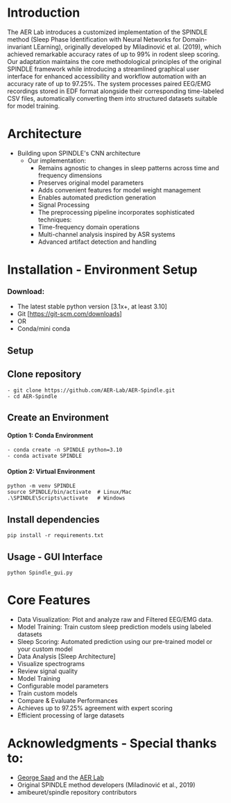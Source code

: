 # Introduction

The AER Lab introduces a customized implementation of the SPINDLE method (Sleep Phase Identification with Neural Networks for Domain-invariant LEarning), originally developed by Miladinović et al. (2019), which achieved remarkable accuracy rates of up to 99% in rodent sleep scoring. Our adaptation maintains the core methodological principles of the original SPINDLE framework while introducing a streamlined graphical user interface for enhanced accessibility and workflow automation with an accuracy rate of up to 97.25%. The system processes paired EEG/EMG recordings stored in EDF format alongside their corresponding time-labeled CSV files, automatically converting them into structured datasets suitable for model training.

# Architecture

- Building upon SPINDLE's CNN architecture
  - Our implementation:
    - Remains agnostic to changes in sleep patterns across time and frequency dimensions
    - Preserves original model parameters
    - Adds convenient features for model weight management
    - Enables automated prediction generation
    - Signal Processing
    - The preprocessing pipeline incorporates sophisticated techniques:
    - Time-frequency domain operations
    - Multi-channel analysis inspired by ASR systems
    - Advanced artifact detection and handling

# Installation - Environment Setup

### Download:

- The latest stable python version [3.1x+, at least 3.10]
- Git [https://git-scm.com/downloads]
- OR
- Conda/mini conda

## Setup

## Clone repository

```
- git clone https://github.com/AER-Lab/AER-Spindle.git
- cd AER-Spindle
```

## Create an Environment

#### Option 1: Conda Environment

```
- conda create -n SPINDLE python=3.10
- conda activate SPINDLE
```

#### Option 2: Virtual Environment

```
python -m venv SPINDLE
source SPINDLE/bin/activate  # Linux/Mac
.\SPINDLE\Scripts\activate   # Windows
```

## Install dependencies

```
pip install -r requirements.txt
```

## Usage - GUI Interface

```
python Spindle_gui.py
```

# Core Features

- Data Visualization: Plot and analyze raw and Filtered EEG/EMG data.
- Model Training: Train custom sleep prediction models using labeled datasets
- Sleep Scoring: Automated prediction using our pre-trained model or your custom model
- Data Analysis [Sleep Architecture]
- Visualize spectrograms
- Review signal quality
- Model Training
- Configurable model parameters
- Train custom models
- Compare & Evaluate Performances
- Achieves up to 97.25% agreement with expert scoring
- Efficient processing of large datasets

# Acknowledgments - Special thanks to:

- [George Saad](https://github.com/gsaaad) and the [AER Lab](https://github.com/AER-Lab/AER-Spindle)
- Original SPINDLE method developers (Miladinović et al., 2019)
- amibeuret/spindle repository contributors
